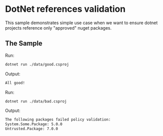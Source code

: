 ﻿# DotNet references validation

This sample demonstrates simple use case when we want to ensure dotnet projects reference only "approved" nuget
packages.

## The Sample

Run:

```sh
dotnet run ./data/good.csproj
```

Output:

```sh
All good!
```

Run:

```sh
dotnet run ./data/bad.csproj
```

Output:

```sh
The following packages failed policy validation:
System.Some.Package: 5.0.0
Untrusted.Package: 7.0.0
```
